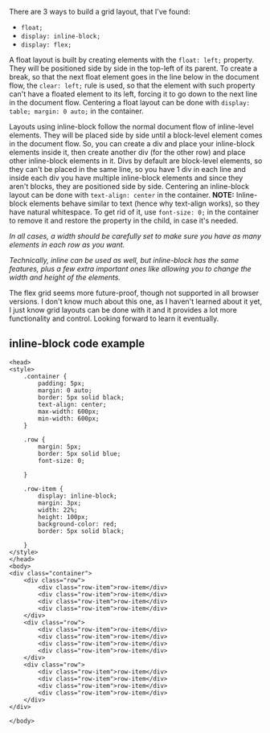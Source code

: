 There are 3 ways to build a grid layout, that I've found:

- `float;`
- `display: inline-block;`
- `display: flex;`

A float layout is built by creating elements with the `float: left;` property. They will 
be positioned side by side in the top-left of its parent. To create a break, so that the next float element goes in the line below in the document flow, the `clear: left;` rule is used, so that the element with such property can't have a floated element to its left, forcing it to go down to the next line in the document flow. Centering a float layout can be done with `display: table; margin: 0 auto;` in the container.

Layouts using inline-block follow the normal document flow of inline-level elements. They will be placed side by side until a block-level element comes in the document flow. So, you can create a div and place your inline-block elements inside it, then create another div (for the other row) and place other inline-block elements in it. Divs by default are block-level elements, so they can't be placed in the same line, so you have 1 div in each line and inside each div you have multiple inline-block elements and since they aren't blocks, they are positioned side by side. Centering an inline-block layout can be done with `text-align: center` in the container. **NOTE:** Inline-block elements behave similar to text (hence why text-align works), so they have natural whitespace. To get rid of it, use `font-size: 0;` in the container to remove it and restore the property in the child, in case it's needed.

*In all cases, a width should be carefully set to make sure you have as many elements in each row as you want.*

*Technically, inline can be used as well, but inline-block has the same features, plus a few extra important ones like allowing you to change the width and height of the elements.*

The flex grid seems more future-proof, though not supported in all browser versions. I don't know much about this one, as I haven't learned about it yet, I just know grid layouts can be done with it and it provides a lot more functionality and control. Looking forward to learn it eventually.

## inline-block code example
```
<head>
<style>
	.container {
		padding: 5px;
		margin: 0 auto;
		border: 5px solid black;
		text-align: center;
		max-width: 600px;
		min-width: 600px;
	}

	.row {
		margin: 5px;
		border: 5px solid blue;
		font-size: 0;

	}

	.row-item {
		display: inline-block;
		margin: 3px;
		width: 22%;
		height: 100px;
		background-color: red;
		border: 5px solid black;

	}
</style>
</head>
<body>
<div class="container">
	<div class="row">
		<div class="row-item">row-item</div>
		<div class="row-item">row-item</div>
		<div class="row-item">row-item</div>
		<div class="row-item">row-item</div>
	</div>
	<div class="row">
		<div class="row-item">row-item</div>
		<div class="row-item">row-item</div>
		<div class="row-item">row-item</div>
		<div class="row-item">row-item</div>
	</div>
	<div class="row">
		<div class="row-item">row-item</div>
		<div class="row-item">row-item</div>
		<div class="row-item">row-item</div>
		<div class="row-item">row-item</div>
	</div>
</div>

</body>
```